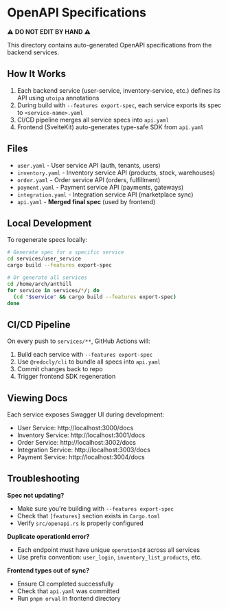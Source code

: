 # OpenAPI Specifications

⚠️ **DO NOT EDIT BY HAND** ⚠️

This directory contains auto-generated OpenAPI specifications from the backend services.

## How It Works

1. Each backend service (user-service, inventory-service, etc.) defines its API using `utoipa` annotations
2. During build with `--features export-spec`, each service exports its spec to `<service-name>.yaml`
3. CI/CD pipeline merges all service specs into `api.yaml`
4. Frontend (SvelteKit) auto-generates type-safe SDK from `api.yaml`

## Files

- `user.yaml` - User service API (auth, tenants, users)
- `inventory.yaml` - Inventory service API (products, stock, warehouses)
- `order.yaml` - Order service API (orders, fulfillment)
- `payment.yaml` - Payment service API (payments, gateways)
- `integration.yaml` - Integration service API (marketplace sync)
- `api.yaml` - **Merged final spec** (used by frontend)

## Local Development

To regenerate specs locally:

```bash
# Generate spec for a specific service
cd services/user_service
cargo build --features export-spec

# Or generate all services
cd /home/arch/anthill
for service in services/*/; do
  (cd "$service" && cargo build --features export-spec)
done
```

## CI/CD Pipeline

On every push to `services/**`, GitHub Actions will:
1. Build each service with `--features export-spec`
2. Use `@redocly/cli` to bundle all specs into `api.yaml`
3. Commit changes back to repo
4. Trigger frontend SDK regeneration

## Viewing Docs

Each service exposes Swagger UI during development:

- User Service: http://localhost:3000/docs
- Inventory Service: http://localhost:3001/docs
- Order Service: http://localhost:3002/docs
- Integration Service: http://localhost:3003/docs
- Payment Service: http://localhost:3004/docs

## Troubleshooting

**Spec not updating?**
- Make sure you're building with `--features export-spec`
- Check that `[features]` section exists in `Cargo.toml`
- Verify `src/openapi.rs` is properly configured

**Duplicate operationId error?**
- Each endpoint must have unique `operationId` across all services
- Use prefix convention: `user_login`, `inventory_list_products`, etc.

**Frontend types out of sync?**
- Ensure CI completed successfully
- Check that `api.yaml` was committed
- Run `pnpm orval` in frontend directory
